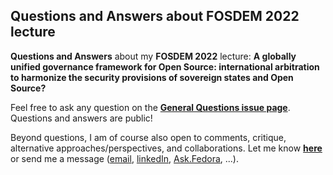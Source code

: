 ## Questions and Answers about FOSDEM 2022 lecture

**Questions and Answers** about my **FOSDEM 2022** lecture: **A globally unified governance framework for Open Source: international arbitration to harmonize 
the security provisions of sovereign states and Open Source?**

Feel free to ask any question on the **[General Questions issue page](https://github.com/py0xc3/FOSDEM/issues/1)**. Questions and answers are public!

Beyond questions, I am of course also open to comments, critique, alternative approaches/perspectives, and collaborations. Let me know **[here](https://github.com/py0xc3/FOSDEM/issues/2)** or send me a message ([email](mailto:py0xc3@top-email.net), [linkedIn](https://www.linkedin.com/in/christopher-klooz-214a89186/), [Ask.Fedora](https://ask.fedoraproject.org/u/py0xc3/), ...).
